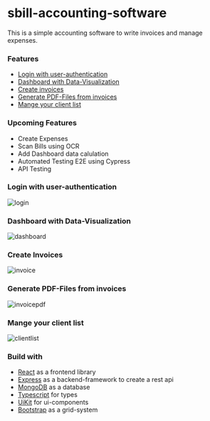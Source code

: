 # sbill-accounting-software
 This is a simple accounting software to write invoices and manage expenses. 
 
 ### Features
- [Login with user-authentication](#login-with-user-authentication)
- [Dashboard with Data-Visualization](#dashboard-with-data-visualization)
- [Create invoices](#create-invoices)
- [Generate PDF-Files from invoices](#generate-pdf-files-from-invoices)
- [Mange your client list](#mange-your-client-list)

### Upcoming Features
- Create Expenses
- Scan Bills using OCR
- Add Dashboard data calulation
- Automated Testing E2E using Cypress 
- API Testing

### Login with user-authentication
![login](https://i.imgur.com/fLY0GXz.png)

### Dashboard with Data-Visualization
![dashboard](https://i.imgur.com/13yXEnF.png)

### Create Invoices
![invoice](https://i.imgur.com/gCDPqXa.png)

### Generate PDF-Files from invoices
![invoicepdf](https://i.imgur.com/coliYkV.jpg)

### Mange your client list
![clientlist](https://i.imgur.com/Epyv02m.png)


### Build with
- [React](https://reactjs.org/) as a frontend library
- [Express](https://expressjs.com/) as a backend-framework to create a rest api
- [MongoDB](https://www.mongodb.com/) as a database
- [Typescript](https://www.typescriptlang.org/) for types
- [UiKit](https://getuikit.com/) for ui-components
- [Bootstrap](https://getbootstrap.com/) as a grid-system

 

